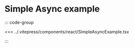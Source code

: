 # Simple Async example

<ClientOnly>
  <ReactAdaptater :component="SimpleAsyncExample" />
</ClientOnly>

::: code-group

<<< ../.vitepress/components/react/SimpleAsyncExample.tsx

:::

<script setup lang="ts">
import ReactAdaptater from '../.vitepress/components/ReactAdaptater.vue'
import { SimpleAsyncExample } from '../.vitepress/components/react/SimpleAsyncExample.tsx'
</script>
